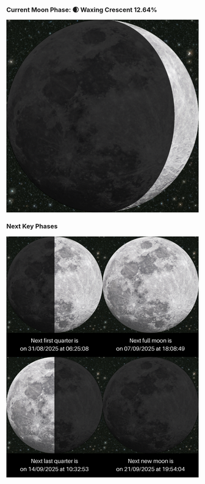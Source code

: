 ### Current Moon Phase: 🌒 Waxing Crescent 12.64%
![Moon Phase](moonphase.png)
### Next Key Phases
![Gallery](gallery.png)